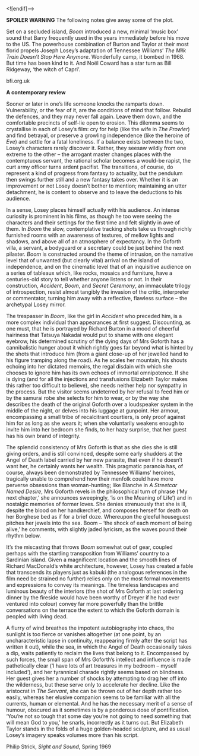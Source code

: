 

<![endif]-->

**SPOILER WARNING** The following notes give away some of the plot.

Set on a secluded island, _Boom_ introduced a new, minimal ‘music box’ sound that Barry frequently used in the years immediately before his move to the US. The powerhouse combination of Burton and Taylor at their most florid propels Joseph Losey’s adaptation of Tennessee Williams’ _The Milk Train Doesn’t Stop Here Anymore_. Wonderfully camp, it bombed in 1968. But time has been kind to it. And Noël Coward has a star turn as Bill Ridgeway, ‘the witch of Capri’.

bfi.org.uk

**A contemporary review**

Sooner or later in one’s life someone knocks the ramparts down. Vulnerability, or the fear of it, are the conditions of mind that follow. Rebuild the defences, and they may never fall again. Leave them down, and the comfortable precincts of self-lie open to erosion. This dilemma seems to crystallise in each of Losey’s film: cry for help (like the wife in _The Prowler_) and find betrayal, or preserve a growling independence (like the heroine of _Eve_) and settle for a fatal loneliness. If a balance exists between the two, Losey’s characters rarely discover it. Rather, they seesaw wildly from one extreme to the other – the arrogant master changes places with the contemptuous servant, the rational scholar becomes a would-be rapist, the curt army officer turns ardent pacifist. The transitions, of course, do represent a kind of progress from fantasy to actuality, but the pendulum then swings further still and a new fantasy takes over. Whether it is an improvement or not Losey doesn’t bother to mention; maintaining an utter detachment, he is content to observe and to leave the deductions to his audience.

In a sense, Losey places himself actually with his audience. An intense curiosity is prominent in his films, as though he too were seeing the characters and their settings for the first time and felt slightly in awe of them. In _Boom_ the slow, contemplative tracking shots take us through richly furnished rooms with an awareness of textures, of mellow lights and shadows, and above all of an atmosphere of expectancy. In the Goforth villa, a servant, a bodyguard or a secretary could be just behind the next pilaster. _Boom_ is constructed around the theme of intrusion, on the narrative level that of unwanted (but clearly vital) arrival on the island of independence, and on the cinematic level that of an inquisitive audience on a series of tableaux which, like rocks, mosaics and furniture, have a centuries-old story to tell whether anyone listens or not. In their construction, _Accident_, _Boom_, and _Secret Ceremony_, an immaculate trilogy of introspection, resist almost tangibly the invasion of the critic, interpreter or commentator, turning him away with a reflective, flawless surface – the archetypal Losey mirror.

The trespasser in _Boom_, like the girl in _Accident_ who preceded him, is a more complex individual than appearances at first suggest. Discounting, as one must, that he is portrayed by Richard Burton in a mood of cheerful hairiness that Tatsuya Nakadai would put to shame with one elegant eyebrow, his determined scrutiny of the dying days of Mrs Goforth has a cannibalistic hunger about it which rightly goes far beyond what is hinted by the shots that introduce him (from a giant close-up of her jewelled hand to his figure tramping along the road). As he scales her mountain, his shouts echoing into her dictated memoirs, the regal disdain with which she chooses to ignore him has its own echoes of immortal omnipotence. If she is dying (and for all the injections and transfusions Elizabeth Taylor makes this rather too difficult to believe), she needs neither help nor sympathy in the process. But the visitor seems undeterred by her refusal to feed him or by the samurai robe she selects for him to wear, or by the way she describes the death of the original Goforth over a loudspeaker system in the middle of the night, or delves into his luggage at gunpoint. Her armour, encompassing a small tribe of recalcitrant courtiers, is only proof against him for as long as she wears it; when she voluntarily weakens enough to invite him into her bedroom she finds, to her hazy surprise, that her guest has his own brand of integrity.

The splendid consistency of Mrs Goforth is that as she dies she is still giving orders, and is still convinced, despite some early shudders at the Angel of Death label carried by her new parasite, that even if he doesn’t want her, he certainly wants her wealth. This pragmatic paranoia has, of course, always been demonstrated by Tennessee Williams’ heroines, tragically unable to comprehend how their menfolk could have more perverse obsessions than woman-hunting; like Blanche in _A Streetcar Named Desire_, Mrs Goforth revels in the philosophical turn of phrase (‘My next chapter,’ she announces sweepingly, ‘is on the Meaning of Life’) and in nostalgic memories of former loves. She denies strenuously that she is ill, despite the blood on her handkerchief, and composes herself for death on her Borghese bed as if for a brief doze. Whereupon the gleeful houseguest pitches her jewels into the sea. Boom – ‘the shock of each moment of being alive,’ he comments, with slightly jaded lyricism, as the waves pound their rhythm below.

It’s the miscasting that throws _Boom_ somewhat out of gear, coupled perhaps with the startling transposition from Williams’ country to a Sardinian island. Given a magnificent location and the smooth lines of Richard MacDonald’s white architecture, however, Losey has created a fable that transcends its players just as kabuki (the analogous references in the film need be strained no further) relies only on the most formal movements and expressions to convey its meanings. The timeless landscapes and luminous beauty of the interiors (the shot of Mrs Goforth at last ordering dinner by the fireside would have been worthy of Dreyer if he had ever ventured into colour) convey far more powerfully than the brittle conversations on the terrace the extent to which the Goforth domain is peopled with living dead.

A flurry of wind breathes the impotent autobiography into chaos, the sunlight is too fierce or vanishes altogether (at one point, by an uncharacteristic lapse in continuity, reappearing firmly after the script has written it out), while the sea, in which the Angel of Death occasionally takes a dip, waits patiently to reclaim the lives that belong to it. Encompassed by such forces, the small span of Mrs Goforth’s intellect and influence is made pathetically clear (‘I have lots of art treasures in my bedroom – myself included’), and her tyrannical charade rightly seems based on blindness. Her guest gives her a number of shocks by attempting to drag her off into the wilderness, but these serve only to accelerate her decline. Like the aristocrat in _The Servant_, she can be thrown out of her depth rather too easily, whereas her elusive companion seems to be familiar with all the currents, human or elemental. And he has the necessary merit of a sense of humour, obscured as it sometimes is by a ponderous dose of pontification. ‘You’re not so tough that some day you’re not going to need something that will mean God to you,’ he snarls, incorrectly as it turns out. But Elizabeth Taylor stands in the folds of a huge golden-headed sculpture, and as usual Losey’s imagery speaks volumes more than his script.

Philip Strick, _Sight and Sound_, Spring 1969
<!--stackedit_data:
eyJoaXN0b3J5IjpbLTEyNjMxNDU5ODNdfQ==
-->